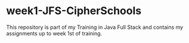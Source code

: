 # week1-JFS-CipherSchools
This repository is part of my Training in Java Full Stack and contains my assignments up to week 1st of training.
